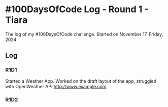 # #100DaysOfCode Log - Round 1 - Tiara

The log of my #100DaysOfCode challenge. Started on November 17, Friday, 2024

## Log

### R1D1 
Started a Weather App. Worked on the draft layout of the app, struggled with OpenWeather API http://www.example.com

### R1D2
